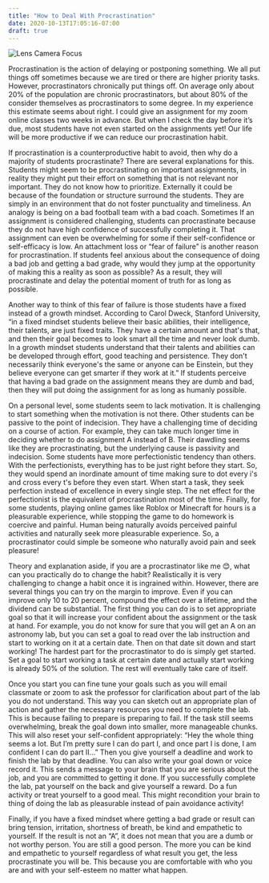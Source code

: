 ```yaml
---
title: "How to Deal With Procrastination"
date: 2020-10-13T17:05:16-07:00
draft: true
---
```


![Lens Camera Focus](/img/panda-1892023_1280.png)


Procrastination is the action of delaying or postponing something. We all put things off sometimes because we are tired or there are higher priority tasks. However, procrastinators chronically put things off.  On average only about 20% of the population are chronic procrastinators, but about 80% of the consider themselves as procrastinators to some degree. In my experience this estimate seems about right. I could give an assignment for my zoom online classes two weeks in advance. But when I check the day before it’s due, most students have not even started on the assignments yet!  Our life will be more productive if we can reduce our procrastination habit.

If procrastination is a counterproductive habit to avoid, then why do a majority of students procrastinate?  There are several explanations for this. Students might seem to be procrastinating on important assignments, in reality they might put their effort on something that is not relevant nor important. They do not know how to prioritize. Externally it could be because of the foundation or structure surround the students. They are simply in an environment that do not foster punctuality and timeliness. An analogy is being on a bad football team with a bad coach. Sometimes If an assignment is considered challenging, students can procrastinate because they do not have high confidence of successfully completing it. That assignment can even be overwhelming for some if their self-confidence or self-efficacy is low. An attachment loss or “fear of failure” is another reason for procrastination. If students feel anxious about the consequence of doing a bad job and getting a bad grade, why would they jump at the opportunity of making this a reality as soon as possible? As a result, they will procrastinate and delay the potential moment of truth for as long as possible. 

Another way to think of this fear of failure is those students have a fixed instead of a growth mindset. According to Carol Dweck, Stanford University, “in a fixed mindset students believe their basic abilities, their intelligence, their talents, are just fixed traits. They have a certain amount and that's that, and then their goal becomes to look smart all the time and never look dumb. In a growth mindset students understand that their talents and abilities can be developed through effort, good teaching and persistence. They don't necessarily think everyone's the same or anyone can be Einstein, but they believe everyone can get smarter if they work at it.” If students perceive that having a bad grade on the assignment means they are dumb and bad, then they will put doing the assignment for as long as humanly possible.

On a personal level, some students seem to lack motivation. It is challenging to start something when the motivation is not there. Other students can be passive to the point of indecision. They have a challenging time of deciding on a course of action. For example, they can take much longer time in deciding whether to do assignment A instead of B. Their dawdling seems like they are procrastinating, but the underlying cause is passivity and indecision. Some students have more perfectionistic tendency than others. With the perfectionists, everything has to be just right before they start. So, they would spend an inordinate amount of time making sure to dot every i's and cross every t's before they even start. When start a task, they seek perfection instead of excellence in every single step. The net effect for the perfectionist is the equivalent of procrastination most of the time. Finally, for some students, playing online games like Roblox or Minecraft for hours is a pleasurable experience, while stopping the game to do homework is coercive and painful. Human being naturally avoids perceived painful activities and naturally seek more pleasurable experience.  So, a procrastinator could simple be someone who naturally avoid pain and seek pleasure!

Theory and explanation aside, if you are a procrastinator like me 😊, what can you practically do to change the habit? Realistically it is very challenging to change a habit once it is ingrained within. However, there are several things you can try on the margin to improve. Even if you can improve only 10 to 20 percent, compound the effect over a lifetime, and the dividend can be substantial. The first thing you can do is to set appropriate goal so that it will increase your confident about the assignment or the task at hand. For example, you do not know for sure that you will get an A on an astronomy lab, but you can set a goal to read over the lab instruction and start to working on it at a certain date. Then on that date sit down and start working! The hardest part for the procrastinator to do is simply get started. Set a goal to start working a task at certain date and actually start working is already 50% of the solution. The rest will eventually take care of itself.

Once you start you can fine tune your goals such as you will email classmate or zoom to ask the professor for clarification about part of the lab you do not understand. This way you can sketch out an appropriate plan of action and gather the necessary resources you need to complete the lab. This is because failing to prepare is preparing to fail. If the task still seems overwhelming, break the goal down into smaller, more manageable chunks. This will also reset your self-confident appropriately: “Hey the whole thing seems a lot. But I’m pretty sure I can do part I, and once part I is done, I am confident I can do part II…” Then you give yourself a deadline and work to finish the lab by that deadline. You can also write your goal down or voice record it. This sends a message to your brain that you are serious about the job, and you are committed to getting it done.  If you successfully complete the lab, pat yourself on the back and give yourself a reward. Do a fun activity or treat yourself to a good meal. This might recondition your brain to thing of doing the lab as pleasurable instead of pain avoidance activity!

Finally, if you have a fixed mindset where getting a bad grade or result can bring tension, irritation, shortness of breath, be kind and empathetic to yourself. If the result is not an “A”, it does not mean that you are a dumb or not worthy person. You are still a good person. The more you can be kind and empathetic to yourself regardless of what result you get, the less procrastinate you will be. This because you are comfortable with who you are and with your self-esteem no matter what happen.

